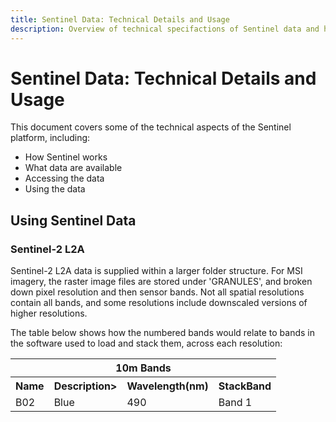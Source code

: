 ```yaml
---
title: Sentinel Data: Technical Details and Usage
description: Overview of technical specifactions of Sentinel data and how to use it
---
```



# Sentinel Data: Technical Details and Usage

This document covers some of the technical aspects of the Sentinel platform, including:

* How Sentinel works
* What data are available
* Accessing the data
* Using the data

## Using Sentinel Data

### Sentinel-2 L2A

Sentinel-2 L2A data is supplied within a larger folder structure. For MSI imagery, the raster image files are stored under 'GRANULES', and broken down pixel resolution and then sensor bands. Not all spatial resolutions contain all bands, and some resolutions include downscaled versions of higher resolutions.

The table below shows how the numbered bands would relate to bands in the software used to load and stack them, across each resolution:

<table style="width:100%" align="center">
	<tr>
		<th colspan="4">10m Bands</th>
	</tr>
	<tr>
		<th>Name</th>
		<th>Description></th>
		<th>Wavelength(nm)</th>
		<th>StackBand</th>
	</tr>
	<tr>
		<td>B02</td>
		<td>Blue</td>
		<td>490</td>
		<td>Band 1</td>
	</tr>
</table>
